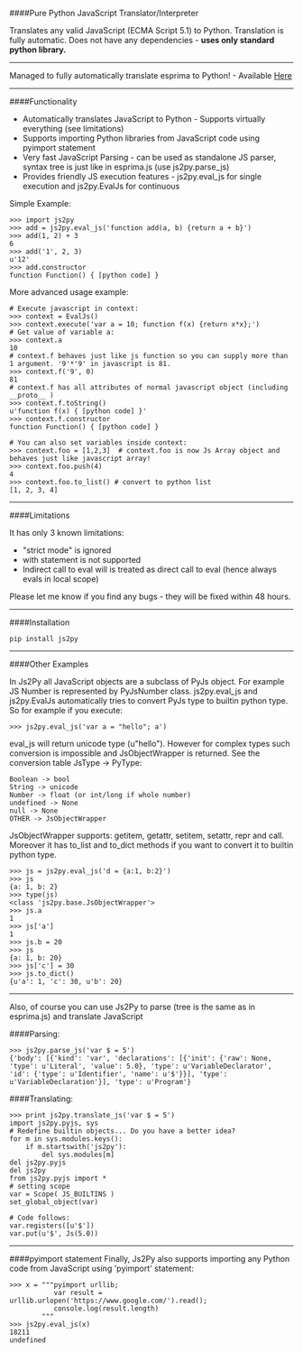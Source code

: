 ####Pure Python JavaScript Translator/Interpreter

Translates any valid JavaScript (ECMA Script 5.1) to Python. Translation is fully automatic. Does not have any 
dependencies - <b>uses only standard python library.</b>
<hr>

Managed to fully automatically translate esprima to Python! - Available <a href="https://github.com/PiotrDabkowski/Js2Py/blob/master/examples/pyesprima.py"> Here </a>

<hr>
####Functionality

<ul>
<li>Automatically translates JavaScript to Python - Supports virtually everything (see limitations)</li>
<li>Supports importing Python libraries from JavaScript code using pyimport statement</li>
<li>Very fast JavaScript Parsing - can be used as standalone JS parser, syntax tree is just like in esprima.js (use js2py.parse_js) </li>
<li> Provides friendly JS execution features - js2py.eval_js for single execution and js2py.EvalJs for continuous </li>
</ul>


Simple Example:

    >>> import js2py
    >>> add = js2py.eval_js('function add(a, b) {return a + b}')
    >>> add(1, 2) + 3
    6
    >>> add('1', 2, 3) 
    u'12'
    >>> add.constructor
    function Function() { [python code] }
    
More advanced usage example:
    
    # Execute javascript in context:
    >>> context = EvalJs()
    >>> context.execute('var a = 10; function f(x) {return x*x};')
    # Get value of variable a:
    >>> context.a
    10
    # context.f behaves just like js function so you can supply more than 1 argument. '9'*'9' in javascript is 81.
    >>> context.f('9', 0)  
    81    
    # context.f has all attributes of normal javascript object (including __proto__ )
    >>> context.f.toString()
    u'function f(x) { [python code] }'
    >>> context.f.constructor
    function Function() { [python code] }
   
    # You can also set variables inside context:
    >>> context.foo = [1,2,3]  # context.foo is now Js Array object and behaves just like javascript array!
    >>> context.foo.push(4)  
    4
    >>> context.foo.to_list() # convert to python list
    [1, 2, 3, 4]
    

<hr>

####Limitations

It has only 3 known limitations:
<ul>
<li>"strict mode" is ignored</li>
<li>with statement is not supported</li>
<li>Indirect call to eval will is treated as direct call to eval (hence always evals in local scope)</li>
</ul>

Please let me know if you find any bugs - they will be fixed within 48 hours.

<hr>

####Installation 

    pip install js2py
    
<hr>

####Other Examples


In Js2Py all JavaScript objects are a subclass of PyJs object. For example JS Number is represented by PyJsNumber class.
js2py.eval_js and js2py.EvalJs automatically tries to convert PyJs type to builtin python type. So for example if you 
execute:

    >>> js2py.eval_js('var a = "hello"; a')

eval_js will return unicode type (u"hello"). However for complex types such conversion is impossible and JsObjectWrapper is returned.
See the conversion table JsType -> PyType:

    Boolean -> bool
    String -> unicode
    Number -> float (or int/long if whole number)
    undefined -> None
    null -> None
    OTHER -> JsObjectWrapper

JsObjectWrapper supports: getitem, getattr, setitem, setattr, repr and call.
Moreover it has to_list and to_dict methods if you want to convert it to builtin python type.

    >>> js = js2py.eval_js('d = {a:1, b:2}')
    >>> js
    {a: 1, b: 2}  
    >>> type(js)
    <class 'js2py.base.JsObjectWrapper'>
    >>> js.a
    1
    >>> js['a']
    1
    >>> js.b = 20
    >>> js
    {a: 1, b: 20}  
    >>> js['c'] = 30
    >>> js.to_dict()
    {u'a': 1, 'c': 30, u'b': 20}


<hr>

Also, of course you can use Js2Py to parse (tree is the same as in esprima.js) and translate JavaScript

####Parsing:

    >>> js2py.parse_js('var $ = 5')   
    {'body': [{'kind': 'var', 'declarations': [{'init': {'raw': None, 'type': u'Literal', 'value': 5.0}, 'type': u'VariableDeclarator', 'id': {'type': u'Identifier', 'name': u'$'}}], 'type': u'VariableDeclaration'}], 'type': u'Program'}

####Translating:

    >>> print js2py.translate_js('var $ = 5')
    import js2py.pyjs, sys
    # Redefine builtin objects... Do you have a better idea?
    for m in sys.modules.keys():
        if m.startswith('js2py'):
            del sys.modules[m]
    del js2py.pyjs
    del js2py
    from js2py.pyjs import *
    # setting scope
    var = Scope( JS_BUILTINS )
    set_global_object(var)
    
    # Code follows:
    var.registers([u'$'])
    var.put(u'$', Js(5.0))
    
<hr>

####pyimport statement
Finally, Js2Py also supports importing any Python code from JavaScript using 'pyimport' statement:

    >>> x = """pyimport urllib;
               var result = urllib.urlopen('https://www.google.com/').read();
               console.log(result.length)
            """
    >>> js2py.eval_js(x)
    18211
    undefined
    


    